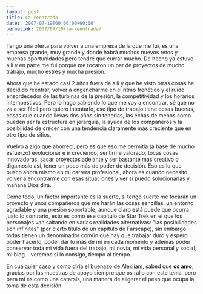 ```yaml
---
layout: post
title: La reentrada
date: '2007-07-19T00:00:00+00:00'
permalink: 2007/07/19/la-reentrada/
---
```

Tengo una oferta para volver a una empresa de la que me fui, es una empresa grande, muy grande y donde habrá muchos nuevos retos y muchas oportunidades pero tendré que currar mucho. De hecho ya estuve allí y en parte me fui porque me tocaron un par de proyectos de mucho trabajo, mucho estrés y mucha presión. 

Ahora que he estado casi 2 años fuera de allí y que he visto otras cosas he decidido reentrar, volver a engancharme en el ritmo frenético y el ruido ensordecedor de las turbinas de la presión, la competitividad y los horarios intempestivos. Pero lo hago sabiendo lo que me voy a encontrar, sé que no va a ser fácil pero quiero intentarlo, ese tipo de trabajo tiene cosas buenas, cosas que cuando llevas dos años sin tenerlas, las echas de menos como pueden ser la estructura en jerarquía, la ayuda de los compañeros y la posibilidad de crecer con una tendencia claramente más creciente que en otro tipo de sitios.

Vuelvo a algo que aborrecí, pero es que eso me permitía (a base de mucho esfuerzo) evolucionar e ir creciendo, sentirme valorado, tocas cosas innovadoras, sacar proyectos adelante y ser bastante más creativo o digamoslo así, tener un poco más de poder de decisión. Eso es lo que busco ahora mismo en mi carrera profesional, ahora es cuando necesito volver a encontrarme con esas situaciones y ver si puedo solucionarlas y mañana Dios dirá. 

Como todo, un factor importante es la suerte, si tengo suerte me tocarán un proyecto y unos compañeros que me harán las cosas sencillas, un entorno agradable y una presión soportable, aunque claro está puede que ocurra justo lo contrario, esto es como ese capítulo de Star Trek en el que los personajes van saltando en varias realidades alternativas: "las posibilidades son infinitas" (por cierto título de un capítulo de Farscape), sin embargo todas tienen un denominador común que hay que trabajar duro y espero poder hacerlo, poder dar lo más de mí en cada momento y además poder conservar toda mi vida fuera del trabajo, mi novia, mi vida personal y social, mi blog...  veremos si lo consigo, tiempo al tiempo.

En cualquier caso y como diría el buenazo de <a href="http://alexliam.net">Alexliam</a>, sabed que <strong>os amo</strong>, gracias por las muestras de apoyo siempre que os rallo con este tema, pero para mi es como una catarsis, una manera de aligerar el peso que ocupa la toma de esta decisión.
